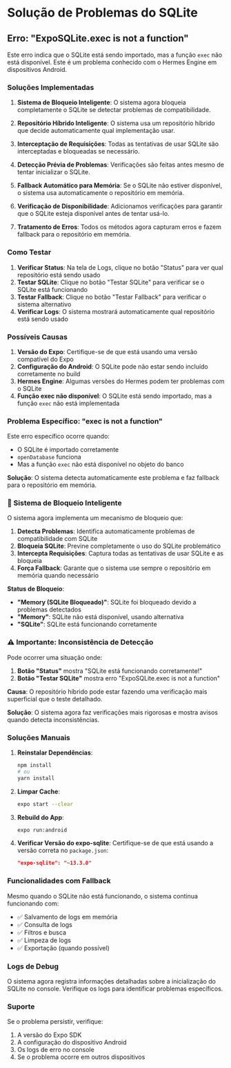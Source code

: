 # Solução de Problemas do SQLite

## Erro: "ExpoSQLite.exec is not a function"

Este erro indica que o SQLite está sendo importado, mas a função `exec` não está disponível. Este é um problema conhecido com o Hermes Engine em dispositivos Android.

### Soluções Implementadas

1. **Sistema de Bloqueio Inteligente**: O sistema agora bloqueia completamente o SQLite se detectar problemas de compatibilidade.

2. **Repositório Híbrido Inteligente**: O sistema usa um repositório híbrido que decide automaticamente qual implementação usar.

3. **Interceptação de Requisições**: Todas as tentativas de usar SQLite são interceptadas e bloqueadas se necessário.

4. **Detecção Prévia de Problemas**: Verificações são feitas antes mesmo de tentar inicializar o SQLite.

5. **Fallback Automático para Memória**: Se o SQLite não estiver disponível, o sistema usa automaticamente o repositório em memória.

6. **Verificação de Disponibilidade**: Adicionamos verificações para garantir que o SQLite esteja disponível antes de tentar usá-lo.

7. **Tratamento de Erros**: Todos os métodos agora capturam erros e fazem fallback para o repositório em memória.

### Como Testar

1. **Verificar Status**: Na tela de Logs, clique no botão "Status" para ver qual repositório está sendo usado
2. **Testar SQLite**: Clique no botão "Testar SQLite" para verificar se o SQLite está funcionando
3. **Testar Fallback**: Clique no botão "Testar Fallback" para verificar o sistema alternativo
4. **Verificar Logs**: O sistema mostrará automaticamente qual repositório está sendo usado

### Possíveis Causas

1. **Versão do Expo**: Certifique-se de que está usando uma versão compatível do Expo
2. **Configuração do Android**: O SQLite pode não estar sendo incluído corretamente no build
3. **Hermes Engine**: Algumas versões do Hermes podem ter problemas com o SQLite
4. **Função exec não disponível**: O SQLite está sendo importado, mas a função `exec` não está implementada

### Problema Específico: "exec is not a function"

Este erro específico ocorre quando:

- O SQLite é importado corretamente
- `openDatabase` funciona
- Mas a função `exec` não está disponível no objeto do banco

**Solução**: O sistema detecta automaticamente este problema e faz fallback para o repositório em memória.

### 🚫 Sistema de Bloqueio Inteligente

O sistema agora implementa um mecanismo de bloqueio que:

1. **Detecta Problemas**: Identifica automaticamente problemas de compatibilidade com SQLite
2. **Bloqueia SQLite**: Previne completamente o uso do SQLite problemático
3. **Intercepta Requisições**: Captura todas as tentativas de usar SQLite e as bloqueia
4. **Força Fallback**: Garante que o sistema use sempre o repositório em memória quando necessário

**Status de Bloqueio**:

- **"Memory (SQLite Bloqueado)"**: SQLite foi bloqueado devido a problemas detectados
- **"Memory"**: SQLite não está disponível, usando alternativa
- **"SQLite"**: SQLite está funcionando corretamente

### ⚠️ Importante: Inconsistência de Detecção

Pode ocorrer uma situação onde:

1. **Botão "Status"** mostra "SQLite está funcionando corretamente!"
2. **Botão "Testar SQLite"** mostra erro "ExpoSQLite.exec is not a function"

**Causa**: O repositório híbrido pode estar fazendo uma verificação mais superficial que o teste detalhado.

**Solução**: O sistema agora faz verificações mais rigorosas e mostra avisos quando detecta inconsistências.

### Soluções Manuais

1. **Reinstalar Dependências**:

   ```bash
   npm install
   # ou
   yarn install
   ```

2. **Limpar Cache**:

   ```bash
   expo start --clear
   ```

3. **Rebuild do App**:

   ```bash
   expo run:android
   ```

4. **Verificar Versão do expo-sqlite**:
   Certifique-se de que está usando a versão correta no `package.json`:
   ```json
   "expo-sqlite": "~13.3.0"
   ```

### Funcionalidades com Fallback

Mesmo quando o SQLite não está funcionando, o sistema continua funcionando com:

- ✅ Salvamento de logs em memória
- ✅ Consulta de logs
- ✅ Filtros e busca
- ✅ Limpeza de logs
- ✅ Exportação (quando possível)

### Logs de Debug

O sistema agora registra informações detalhadas sobre a inicialização do SQLite no console. Verifique os logs para identificar problemas específicos.

### Suporte

Se o problema persistir, verifique:

1. A versão do Expo SDK
2. A configuração do dispositivo Android
3. Os logs de erro no console
4. Se o problema ocorre em outros dispositivos
